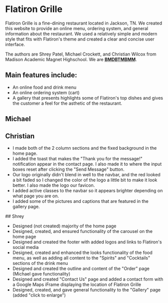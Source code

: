 # Flatiron Grille
<p>Flatiron Grille is a fine-dining restaurant located in Jackson, TN. We created this website to provide an online menu, ordering system, and general information about the restaurant. We used a relatively simple and modern style that fits with Flatiron's theme and created a clear and concise user interface.</p>
<p>The authors are Shrey Patel, Michael Crockett, and Christian Wilcox from Madison Academic Magnet Highschool. We are <strong><abbr title="Big Men Doing Big Things, Making Big Money Moves">BMDBTMBMM</abbr></strong>.</p>

## Main features include:
<ul>
    <li>An online food and drink menu</li>
    <li>An online ordering system (cart)</li>
    <li>A gallery that presents highlights some of Flatiron's top dishes and gives the customer a feel for the asthetic of the restaurant.</li>
</ul>

## Michael 

## Christian
<ul>
    <li>I made both of the 2 column sections and the fixed background in the home page.</li>
    <li>I added the toast that makes the "Thank you for the message!" notification appear in the contact page. I also made it to where the input boxes reset after clicking the "Send Message" button.</li>
    <li>Our logo originally didn't blend in well to the navbar, and the red looked a bit faded so I changed the color of the logo a little bit to make it look better. I also made the logo our favicon.</li>
    <li>I added active classes to the navbar so it appears brighter depending on what page you are on.</li>
    <li>I added some of the pictures and captions that are featured in the gallery page.</li>
</ul>
## Shrey
<ul>
    <li>Designed (not created) majority of the home page</li>
    <li>Designed, created, and ensured functionality of the carousel on the home page</li>
    <li>Designed and created the footer with added logos and links to Flatiron's social media</li>
    <li>Designed, created and enhanced the looks functionality of the food menu, as well as adding all content to the "Spirits" and "Cocktails" sections of the drink menu</li>
    <li>Designed and created the outline and content of the "Order" page (Michael gave functionality)</li>
    <li>Designed and created "Contact Us" page and added a contact form with a Google Maps iFrame displaying the location of Flatiron Grille</li>
    <li>Designed, created, and gave general functionality to the "Gallery" page (added "click to enlarge")</li>
</ul>